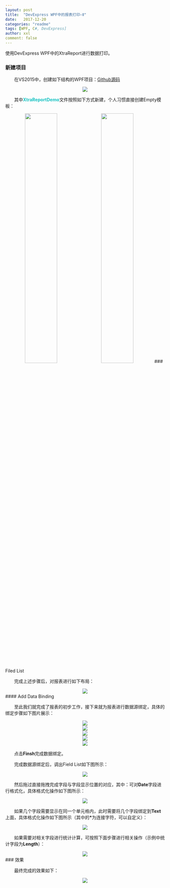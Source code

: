 ```yaml
---
layout: post
title:  "DevExpress WPF中的报表打印—Ⅱ"
date:   2017-12-20
categories: "readme"
tags: [WPF, C#, DevExpress]
author: xxl
comment: false
---
```

使用DevExpress WPF中的XtraReport进行数据打印。

### 新建项目
<p style="text-indent: 2em">在VS2015中，创建如下结构的WPF项目：<a href="https://github.com/xxlllq/Dev_Wpf_XtraReport" target="_blank">Github源码</a></p>
<div style="text-align:center"><img height="auto" src="/assets/images/post/2017/2017-12-14-dev_wpf_xtrareport/devwpfxtrareport.png"/></div>
<p style="text-indent: 2em">其中<span style="color:#16c2c2;font-weight:bold;">XtraReportDemo</span>文件按照如下方式新建，个人习惯直接创建Empty模板：</p>
<div style="text-align:center;display:inline">
<img width="45%" height="auto" src="/assets/images/post/2017/2017-12-14-dev_wpf_xtrareport/new_report_cs.png" style="margin-right:10px"/>
<img width="45%" height="auto" src="/assets/images/post/2017/2017-12-14-dev_wpf_xtrareport/new_xtrareport.png"/>
</div>
### Filed List
<p style="text-indent: 2em">完成上述步骤后，对报表进行如下布局：</p>
<div style="text-align:center"><img height="auto" src="/assets/images/post/2017/2017-12-14-dev_wpf_xtrareport/table.png"/></div>
#### Add Data Binding
<p style="text-indent: 2em">至此我们就完成了报表的初步工作，接下来就为报表进行数据源绑定，具体的绑定步骤如下图片展示：</p>
<div style="text-align:center"><img height="auto" src="/assets/images/post/2017/2017-12-14-dev_wpf_xtrareport/add_databinding.png"/></div>
<div style="text-align:center"><img height="auto" src="/assets/images/post/2017/2017-12-14-dev_wpf_xtrareport/data_souce_wizard.png"/></div>
<div style="text-align:center"><img height="auto" src="/assets/images/post/2017/2017-12-14-dev_wpf_xtrareport/select_viewmodel.png"/></div>
<div style="text-align:center"><img height="auto" src="/assets/images/post/2017/2017-12-14-dev_wpf_xtrareport/view_item_source.png"/></div>
<div style="text-align:center"><img height="auto" src="/assets/images/post/2017/2017-12-14-dev_wpf_xtrareport/retrieve_the.png"/></div>
<p style="text-indent: 2em">点击<strong>Finsh</strong>完成数据绑定。</p>
<p style="text-indent: 2em">完成数据源绑定后，调出Field List如下图所示：</p>
<div style="text-align:center"><img height="auto" src="/assets/images/post/2017/2017-12-14-dev_wpf_xtrareport/field_list.png"/></div>
<p style="text-indent: 2em">然后拖过直接拖拽完成字段与字段显示位置的对应，其中：可对<strong>Date</strong>字段进行格式化，具体格式化操作如下图所示：</p>
<div style="text-align:center"><img height="auto" src="/assets/images/post/2017/2017-12-14-dev_wpf_xtrareport/date_format.png"/></div>
<p style="text-indent: 2em">如果几个字段需要显示在同一个单元格内，此时需要将几个字段绑定到<strong>Text</strong>上面，具体格式化操作如下图所示（其中的<strong>*</strong>为连接字符，可以自定义）：</p>
<div style="text-align:center"><img height="auto" src="/assets/images/post/2017/2017-12-14-dev_wpf_xtrareport/binding_LWT.png"/></div>
<p style="text-indent: 2em">如果需要对相关字段进行统计计算，可按照下面步骤进行相关操作（示例中统计字段为<strong>Length</strong>）：</p>
<div style="text-align:center"><img height="auto" src="/assets/images/post/2017/2017-12-14-dev_wpf_xtrareport/sum_length.png"/></div>
### 效果
<p style="text-indent: 2em">最终完成的效果如下：</p>
<div style="text-align:center"><img height="auto" src="/assets/images/post/2017/2017-12-14-dev_wpf_xtrareport/print_result.png"/></div>